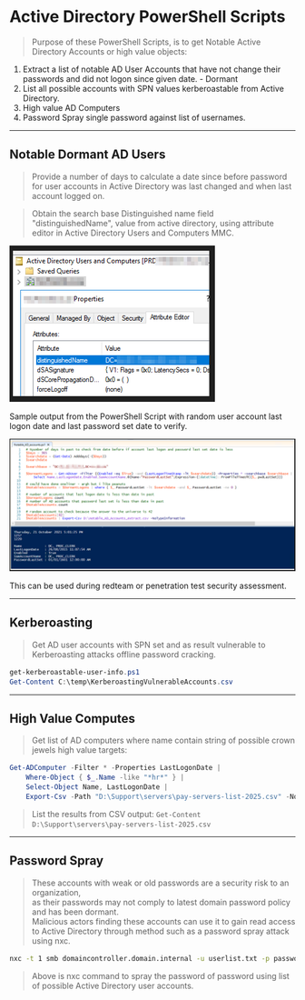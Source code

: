 # Active Directory PowerShell Scripts  

>Purpose of these PowerShell Scripts, is to get Notable Active Directory Accounts or high value objects:  
  
1. Extract a list of notable AD User Accounts that have not change their passwords and did not logon since given date. - Dormant  
2. List all possible accounts with SPN values kerberoastable from Active Directory.  
3. High value AD Computers  
4. Password Spray single password against list of usernames.  

----  

## Notable Dormant AD Users  

>Provide a number of days to calculate a date since before password for user accounts in Active Directory was last changed and when last account logged on.

>Obtain the search base Distinguished name field "distinguishedName", value from active directory, using attribute editor in Active Directory Users and Computers MMC.

![AD Attribute Editor distinguishedName](/images/distinguishedName.png)

Sample output from the PowerShell Script with random user account last logon date and last password set date to verify.

![AD Account from data variable verify](/images/image003.png)

This can be used during redteam or penetration test security assessment.

----  

## Kerberoasting  

>Get AD user accounts with SPN set and as result vulnerable to Kerberoasting attacks offline password cracking.  

```powershell
get-kerberoastable-user-info.ps1
Get-Content C:\temp\KerberoastingVulnerableAccounts.csv
```  

----  

## High Value Computes  

>Get list of AD computers where name contain string of possible crown jewels high value targets:  

```PowerShell
Get-ADComputer -Filter * -Properties LastLogonDate | 
    Where-Object { $_.Name -like "*hr*" } | 
    Select-Object Name, LastLogonDate | 
    Export-Csv -Path "D:\Support\servers\pay-servers-list-2025.csv" -NoTypeInformation -Force

```  

>List the results from CSV output: `Get-Content D:\Support\servers\pay-servers-list-2025.csv`  

----  

## Password Spray  

>These accounts with weak or old passwords are a security risk to an organization,  
>as their passwords may not comply to latest domain password policy and has been dormant.  
>Malicious actors finding these accounts can use it to gain read access to Active Directory through method such as a password spray attack using nxc.  

```bash
nxc -t 1 smb domaincontroller.domain.internal -u userlist.txt -p password --continue-on-success
```  

>Above is nxc command to spray the password of password using list of possible Active Directory user accounts.  




